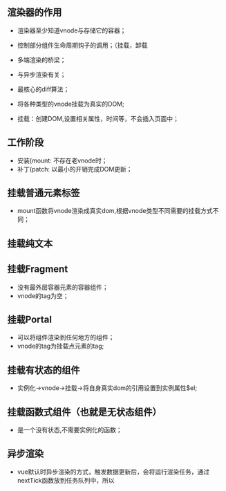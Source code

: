 ## 渲染器的作用

* 渲染器至少知道vnode与存储它的容器；
* 控制部分组件生命周期钩子的调用；（挂载，卸载
* 多端渲染的桥梁；
* 与异步渲染有关；
* 最核心的diff算法；
* 将各种类型的vnode挂载为真实的DOM;


* 挂载：创建DOM,设置相关属性，时间等，不会插入页面中；

## 工作阶段

* 安装(mount: 不存在老vnode时；
* 补丁(patch: 以最小的开销完成DOM更新；

## 挂载普通元素标签

* mount函数将vnode渲染成真实dom,根据vnode类型不同需要的挂载方式不同；

## 挂载纯文本

## 挂载Fragment

* 没有最外层容器元素的容器组件；
* vnode的tag为空；

## 挂载Portal

* 可以将组件渲染到任何地方的组件；
* vnode的tag为挂载点元素的tag;

## 挂载有状态的组件

* 实例化->vnode->挂载->将自身真实dom的引用设置到实例属性$el;

## 挂载函数式组件（也就是无状态组件）

* 是一个没有状态,不需要实例化的函数；

## 异步渲染

* vue默认时异步渲染的方式，触发数据更新后，会将运行渲染任务，通过nextTick函数放到任务队列中，所以
